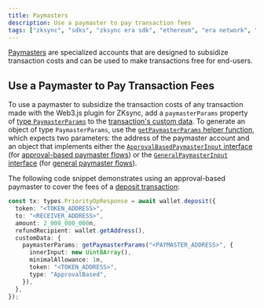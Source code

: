 ```yaml
---
title: Paymasters
description: Use a paymaster to pay transaction fees
tags: ["zksync", "sdks", "zksync era sdk", "ethereum", "era network", "web3.js", "web3.js plugin", "paymaster"]
---
```


[Paymasters](https://docs.zksync.io/build/developer-reference/account-abstraction/paymasters) are specialized accounts
that are designed to subsidize transaction costs and can be used to make transactions free for end-users.

## Use a Paymaster to Pay Transaction Fees

To use a paymaster to subsidize the transaction costs of any transaction made with the Web3.js plugin for ZKsync, add a
`paymasterParams` property of [type `PaymasterParams`](https://chainsafe.github.io/web3-plugin-zksync/types/types.PaymasterParams.html)
to the [transaction's custom data](/js/web3js/custom-data). To generate an object of type `PaymasterParams`, use the
[`getPaymasterParams` helper function](https://chainsafe.github.io/web3-plugin-zksync/functions/getPaymasterParams.html),
which expects two parameters: the address of the paymaster account and an object that implements either the
[`ApprovalBasedPaymasterInput` interface](https://chainsafe.github.io/web3-plugin-zksync/interfaces/types.ApprovalBasedPaymasterInput.html)
(for [approval-based paymaster flows](https://docs.zksync.io/build/developer-reference/account-abstraction/paymasters#approval-based-paymaster-flow))
or the [`GeneralPaymasterInput` interface](https://chainsafe.github.io/web3-plugin-zksync/interfaces/types.GeneralPaymasterInput.html)
(for [general paymaster flows](https://docs.zksync.io/build/developer-reference/account-abstraction/paymasters#general-paymaster-flow)).

The following code snippet demonstrates using an approval-based paymaster to cover the fees of a [deposit transaction](/js/web3js/wallet#deposit):

```ts
const tx: types.PriorityOpResponse = await wallet.deposit({
  token: "<TOKEN_ADDRESS>",
  to: "<RECEIVER_ADDRESS>",
  amount: 2_000_000_000n,
  refundRecipient: wallet.getAddress(),
  customData: {
    paymasterParams: getPaymasterParams("<PAYMASTER_ADDRESS>", {
      innerInput: new Uint8Array(),
      minimalAllowance: 1n,
      token: "<TOKEN_ADDRESS>",
      type: "ApprovalBased",
    }),
  },
});
```
